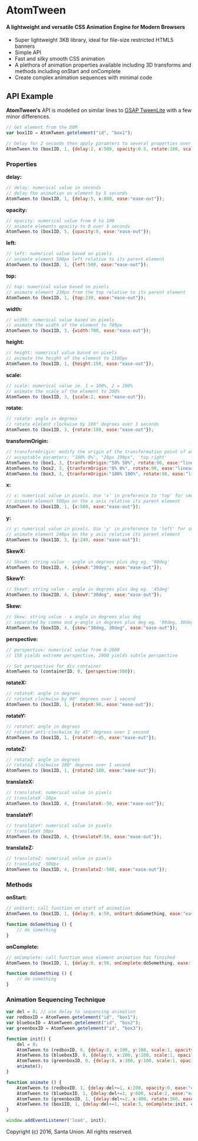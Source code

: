 # AtomTween

#### A lightweight and versatile CSS Animation Engine for Modern Browsers

* Super lightweight 3KB library, ideal for file-size restricted HTML5 banners
* Simple API
* Fast and silky smooth CSS animation
* A plethora of animation properties available including 3D transforms and methods including onStart and onComplete
* Create complex animation sequences with minimal code



## API Example

**AtomTween's** API is modelled on similar lines to [GSAP TweenLite](https://greensock.com/tweenlite) with a few minor differences.


```javascript
// Get element from the DOM
var box1ID = AtomTween.getelement("id", "box1");

// Delay for 2 seconds then apply paramters to several properties over 1 second with an 'ease-in'
AtomTween.to (box1ID, 1, {delay:2, x:500, opacity:0.5, rotate:180, scale:2, ease:"ease-in"});
```


### Properties

**delay:**
```javascript
// delay: numerical value in seconds
// delay the animation on element by 5 seconds
AtomTween.to (box1ID, 1, {delay:5, x:800, ease:"ease-out"});
```


**opacity:**
```javascript
// opacity: numerical value from 0 to 100
// animate elements opacity to 0 over 5 seconds
AtomTween.to (box1ID, 5, {opacity:0, ease:"ease-out"});
```

**left:**
```javascript
// left: numerical value based on pixels
// animate element 500px left relative to its parent element
AtomTween.to (box1ID, 1, {left:500, ease:"ease-out"});
```

**top:**
```javascript
// top: numerical value based on pixels
// animate element 230px from the top relative to its parent element
AtomTween.to (box1ID, 1, {top:230, ease:"ease-out"});
```

**width:**
```javascript
// width: numerical value based on pixels
// animate the width of the element to 700px
AtomTween.to (box1ID, 3, {width:700, ease:"ease-out"});
```

**height:**
```javascript
// height: numerical value based on pixels
// animate the height of the element to 1500px
AtomTween.to (box1ID, 1, {height:150, ease:"ease-out"});
```

**scale:**
```javascript
// scale: numerical value ie. 1 = 100%, 2 = 200%
// animate the scale of the element to 200%
AtomTween.to (box1ID, 3, {scale:2, ease:"ease-out"});
```

**rotate:**
```javascript
// rotate: angle in degrees
// rotate elelent clockwise by 180° degrees over 3 seconds
AtomTween.to (box1ID, 3, {rotate:180, ease:"ease-out"});
```

**transformOrigin:**
```javascript
// transformOrigin: modify the origin of the transformation point of an element
// acceptable paramters: "100% 0%", "20px 100px", 'top right'
AtomTween.to (box1, 3, {tranformOrigin:"50% 50%", rotate:90, ease:"linear"});
AtomTween.to (box2, 3, {tranformOrigin:"0% 0%", rotate:90, ease:"linear"});
AtomTween.to (box3, 3, {tranformOrigin:"100% 100%", rotate:90, ease:"linear"});
```

**x:**
```javascript
// x: numerical value in pixels. Use 'x' in preference to 'top' for smoother css transitions
// animate element 500px on the x axis relative its parent element
AtomTween.to (box1ID, 1, {x:500, ease:"ease-out"});
```

**y:**
```javascript
// y: numerical value in pixels. Use 'y' in preference to 'left' for smoother css transitions
// animate element 240px on the y axis relative its parent element
AtomTween.to (box1ID, 3, {y:240, ease:"ease-out"});
```
**SkewX:**
```javascript
// SkewX: string value - angle in degrees plus deg eg. '90deg'
AtomTween.to (box1ID, 4, {skewX:"30deg", ease:"ease-out"});
```

**SkewY:**
```javascript
// SkewY: string value - angle in degrees plus deg eg. '45deg'
AtomTween.to (box2ID, 4, {skewY:"30deg", ease:"ease-out"});
```
**Skew:**
```javascript
// Skew: string value - x angle in degrees plus deg
// separated by comma and y-angle in degrees plus deg eg. '90deg, 30deg'
AtomTween.to (box3ID, 4, {skew:"30deg, 30deg", ease:"ease-out"});
```

**perspective:**

```javascript
// perspective: numerical value from 0-2000
// 150 yields extreme perspective, 2000 yields subtle perspective

// Set perspective for div container
AtomTween.to (containerID, 0, {perspective:500});
```


**rotateX:**
```javascript
// rotateX: angle in degrees
// rotateX clockwise by 90° degrees over 1 second
AtomTween.to (box1ID, 1, {rotateX:90, ease:"ease-out"});
```

**rotateY:**
```javascript
// rotateY: angle in degrees
// rotateY anti-clockwise by 45° degrees over 1 second
AtomTween.to (box1ID, 1, {rotateY:-45, ease:"ease-out"});
```

**rotateZ:**
```javascript
// rotateZ: angle in degrees
// rotateZ clockwise 180° degrees over 1 second
AtomTween.to (box1ID, 1, {rotateZ:180, ease:"ease-out"});
```

**translateX:**
```javascript
// translateX: numerical value in pixels
// translateX -50px
AtomTween.to (box1ID, 4, {translateX:-50, ease:"ease-out"});
```

**translateY:**
```javascript
// translateY: numerical value in pixels
// translateY 50px
AtomTween.to (box2ID, 4, {translateY:50, ease:"ease-out"});
```

**translateZ:**
```javascript
// translateZ: numerical value in pixels
// translateZ -500px
AtomTween.to (box3ID, 4, {translateZ:-500, ease:"ease-out"});
```




### Methods

**onStart:**
```javascript
// onStart: call function on start of animation
AtomTween.to (box1ID, 1, {delay:0, x:50, onStart:doSomething, ease:"ease-in-out"});

function doSomething () {
    // do something
}
```


**onComplete:**
```javascript
// onComplete: call function once element animation has finished
AtomTween.to (box1ID, 1, {delay:0, x:50, onComplete:doSomething, ease:"ease-in-out"});

function doSomething () {
    // do something
}
```


### Animation Sequencing Technique

```javascript
var del = 0; // use delay to sequencing animation
var redboxID = AtomTween.getelement("id", "box1");
var blueboxID = AtomTween.getelement("id", "box2");
var greenboxID = AtomTween.getelement("id", "box3");

function init() {
    del = 0;
    AtomTween.to (redboxID, 0, {delay:0, x:100, y:100, scale:1, opacity:1, ease:"ease-in-out"});
    AtomTween.to (blueboxID, 0, {delay:0, x:200, y:100, scale:1, opacity:1, ease:"ease-in-out"});
    AtomTween.to (greenboxID, 0, {delay:0, x:300, y:100, scale:1, opacity:1, ease:"ease-in-out"});
    animate();
}

function animate () {
    AtomTween.to (redboxID, 1, {delay:del+=1, x:200, opacity:0, ease:"ease-in-out"});
    AtomTween.to (blueboxID, 1, {delay:del+=1, y:600, scale:2, ease:"ease-in-out"});
    AtomTween.to (greenboxID, 1, {delay:del+=2, x:400, rotate:360, ease:"ease-in-out"});
    AtomTween.to (box1ID, 1, {delay:del+=1, scale:3, onComplete:init, ease:"ease-in-out"});
}

window.addEventListener('load', init);

```

Copyright (c) 2016, Santa Union. All rights reserved.
